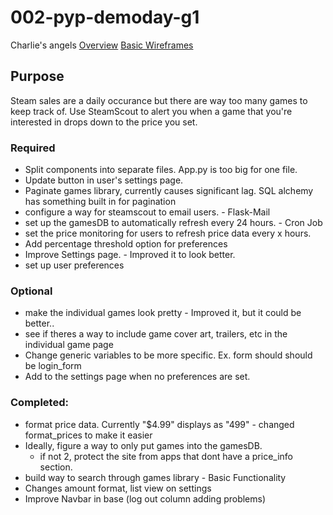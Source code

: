 # 002-pyp-demoday-g1
Charlie's angels
[Overview](https://docs.google.com/document/d/1qt_IZOc579Qe8HO5wrb--vzrk4acdOavfqp7vlH7crw/edit)
[Basic Wireframes](https://docs.google.com/presentation/d/1vJZhuTA-SrLgKG1RMaPhud2BZqDFzHbbWi4EKOhzvHE/edit#slide=id.p)


## Purpose
Steam sales are a daily occurance but there are way too many games to keep track of. Use SteamScout to alert you
when a game that you're interested in drops down to the price you set. 

### Required

+ Split components into separate files. App.py is too big for one file.
+ Update button in user's settings page.
+ Paginate games library, currently causes significant lag. SQL alchemy has something built in for pagination
+ configure a way for steamscout to email users. - Flask-Mail
+ set up the gamesDB to automatically refresh every 24 hours. - Cron Job
+ set the price monitoring for users to refresh price data every x hours. 
+ Add percentage threshold option for preferences
+ Improve Settings page. - Improved it to look better. 
+ set up user preferences

### Optional

+ make the individual games look pretty - Improved it, but it could be better..
+ see if theres a way to include game cover art, trailers, etc in the individual game page
+ Change generic variables to be more specific. Ex. form should should be login_form
+ Add to the settings page when no preferences are set. 

### Completed:
- format price data. Currently "$4.99" displays as "499" - changed format_prices to make it easier
- Ideally, figure a way to only put games into the gamesDB. 
    - if not 2, protect the site from apps that dont have a price_info section.
- build way to search through games library - Basic Functionality
- Changes amount format, list view on settings 
- Improve Navbar in base (log out column adding problems)